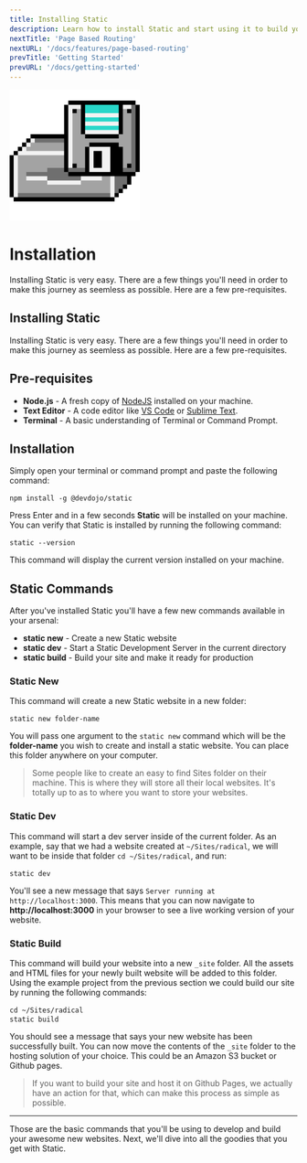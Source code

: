 ```yaml
---
title: Installing Static
description: Learn how to install Static and start using it to build your next website.
nextTitle: 'Page Based Routing'
nextURL: '/docs/features/page-based-routing'
prevTitle: 'Getting Started'
prevURL: '/docs/getting-started'
---
```


<div class="flex items-start px-5 py-5 mb-12 md:mb-5 mt-1 md:translate-y-0 translate-y-5 leading-[18px] bg-neutral-950 border border-yellow-400 rounded-md">
   <img class="hidden w-auto h-12 my-0 mr-5 md:h-20 md:block" src="/assets/images/icons/install.png" />
   <div>
      <h1 class="mb-0 text-base md:text-3xl">Installation</h1>
      <p class="my-1">Installing Static is very easy. There are a few things you'll need in order to make this journey as seemless as possible. Here are a few pre-requisites.</p>
   </div>
</div>

## Installing Static

Installing Static is very easy. There are a few things you'll need in order to make this journey as seemless as possible. Here are a few pre-requisites.

## Pre-requisites

- **Node.js** - A fresh copy of <a href="https://nodejs.org" class="text-yellow-400" target="_blank">NodeJS</a> installed on your machine.
- **Text Editor** - A code editor like <a href="https://code.visualstudio.com/" class="text-yellow-400" target="_blank">VS Code</a> or <a href="https://www.sublimetext.com/" class="text-yellow-400" target="_blank">Sublime Text</a>.
- **Terminal** - A basic understanding of Terminal or Command Prompt.


## Installation

Simply open your terminal or command prompt and paste the following command:

```
npm install -g @devdojo/static
```

Press Enter and in a few seconds **Static** will be installed on your machine. You can verify that Static is installed by running the following command:

```
static --version
```

This command will display the current version installed on your machine.

## Static Commands

After you've installed Static you'll have a few new commands available in your arsenal:

- **static new** - Create a new Static website
- **static dev** - Start a Static Development Server in the current directory
- **static build** - Build your site and make it ready for production


### Static New

This command will create a new Static website in a new folder:

```
static new folder-name
```

You will pass one argument to the `static new` command which will be the **folder-name** you wish to create and install a static website. You can place this folder anywhere on your computer.

> Some people like to create an easy to find Sites folder on their machine. This is where they will store all their local websites. It's totally up to as to where you want to store your websites.

### Static Dev

This command will start a dev server inside of the current folder. As an example, say that we had a website created at `~/Sites/radical`, we will want to be inside that folder `cd ~/Sites/radical`, and run:

```
static dev
```

You'll see a new message that says `Server running at http://localhost:3000`. This means that you can now navigate to **http://localhost:3000** in your browser to see a live working version of your website.

### Static Build

This command will build your website into a new `_site` folder. All the assets and HTML files for your newly built website will be added to this folder. Using the example project from the previous section we could build our site by running the following commands:

```
cd ~/Sites/radical
static build
```

You should see a message that says your new website has been successfully built. You can now move the contents of the `_site` folder to the hosting solution of your choice. This could be an Amazon S3 bucket or Github pages.

> If you want to build your site and host it on Github Pages, we actually have an action for that, which can make this process as simple as possible.

---

Those are the basic commands that you'll be using to develop and build your awesome new websites. Next, we'll dive into all the goodies that you get with Static.